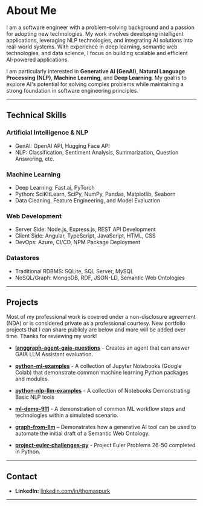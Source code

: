 # About Me  

I am a software engineer with a problem-solving background and a passion for adopting new technologies. My work involves developing intelligent applications, leveraging NLP technologies, and integrating AI solutions into real-world systems. With experience in deep learning, semantic web technologies, and data science, I focus on building scalable and efficient AI-powered applications.  

I am particularly interested in **Generative AI (GenAI)**, **Natural Language Processing (NLP)**, **Machine Learning**, and **Deep Learning**. My goal is to explore AI's potential for solving complex problems while maintaining a strong foundation in software engineering principles.  

---

## Technical Skills  

### Artificial Intelligence & NLP 
- GenAI: OpenAI API, Hugging Face API  
- NLP: Classification, Sentiment Analysis, Summarization, Question Answering, etc.

### Machine Learning
- Deep Learning: Fast.ai, PyTorch 
- Python: SciKitLearn, SciPy, NumPy, Pandas, Matplotlib, Seaborn
- Data Cleaning, Feature Engineering, and Model Evaluation  

### Web Development  
- Server Side: Node.js, Express.js, REST API Development  
- Client Side: Angular, TypeScript, JavaScript, HTML, CSS  
- DevOps: Azure, CI/CD, NPM Package Deployment 

### Datastores 
- Traditional RDBMS: SQLite, SQL Server, MySQL
- NoSQL/Graph: MongoDB, RDF, JSON-LD, Semantic Web Ontologies 

---

## Projects

Most of my professional work is covered under a non-disclosure agreement (NDA) or is considered private as a professional courtesy. New portfolio projects that I can share publicly are below and more will be added over time. Thanks for reviewing my work!

- [**langgraph-agent-gaia-questions**](https://github.com/thomaspurk/langgraph-agent-gaia-questions/) - Creates an agent that can answer GAIA LLM Assistant evaluation. 

- [**python-ml-examples**](https://github.com/thomaspurk/python-ml-examples) - A collection of Jupyter Notebooks (Google Colab) that demonstrate common machine learning Python packages and modules.

- [**python-nlp-llm-examples**](https://github.com/thomaspurk/python-nlp-llm-examples) - A collection of Notebooks Demonstrating Basic NLP tools

- [**ml-demo-911**](https://github.com/thomaspurk/ml-demo-911) - A demonstration of common ML workflow steps and technologies within a simulated scenario.

- [**graph-from-llm**](https://github.com/thomaspurk/graph-from-llm) – Demonstrates how a generative AI tool can be used to automate the initial draft of a Semantic Web Ontology. 
  
- [**project-euler-challenges-py**](https://github.com/thomaspurk/project-euler-challenges-py) - Project Euler Problems 26-50 completed in Python.

---

## Contact  
- **LinkedIn:** [linkedin.com/in/thomaspurk](https://linkedin.com/in/thomaspurk)  

---
